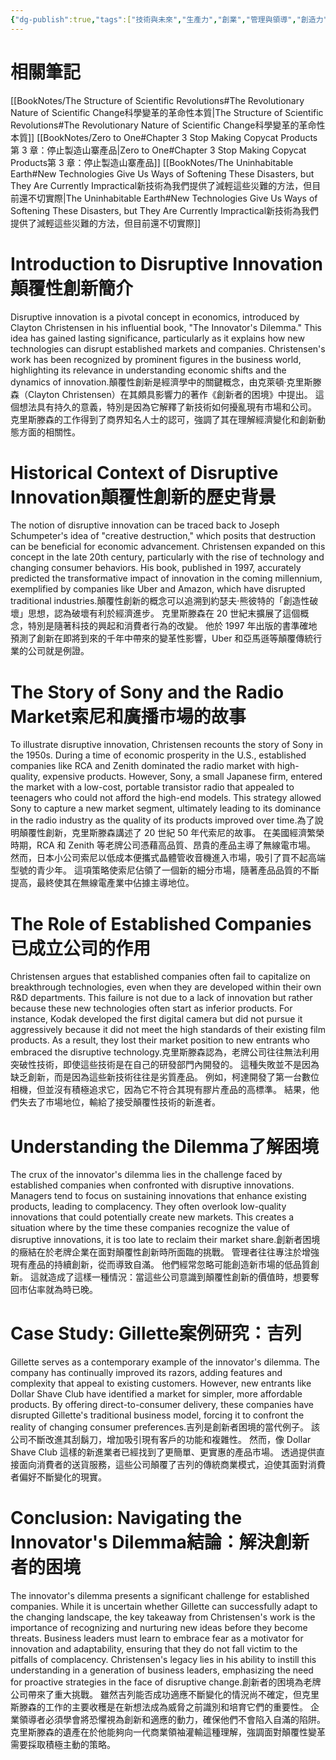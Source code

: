 ```yaml
---
{"dg-publish":true,"tags":["技術與未來","生產力","創業","管理與領導","創造力"],"permalink":"/book-notes/the-innovator-s-dilemma/","dgPassFrontmatter":true,"created":"2024-11-24T10:41:52.301+08:00","updated":"2024-11-28T13:27:18.265+08:00"}
---
```


# 相關筆記
[[BookNotes/The Structure of Scientific Revolutions#The Revolutionary Nature of Scientific Change科學變革的革命性本質\|The Structure of Scientific Revolutions#The Revolutionary Nature of Scientific Change科學變革的革命性本質]]
[[BookNotes/Zero to One#Chapter 3 Stop Making Copycat Products第 3 章：停止製造山寨產品\|Zero to One#Chapter 3 Stop Making Copycat Products第 3 章：停止製造山寨產品]]
[[BookNotes/The Uninhabitable Earth#New Technologies Give Us Ways of Softening These Disasters, but They Are Currently Impractical新技術為我們提供了減輕這些災難的方法，但目前還不切實際\|The Uninhabitable Earth#New Technologies Give Us Ways of Softening These Disasters, but They Are Currently Impractical新技術為我們提供了減輕這些災難的方法，但目前還不切實際]]
# Introduction to Disruptive Innovation顛覆性創新簡介

Disruptive innovation is a pivotal concept in economics, introduced by Clayton Christensen in his influential book, "The Innovator's Dilemma." This idea has gained lasting significance, particularly as it explains how new technologies can disrupt established markets and companies. Christensen's work has been recognized by prominent figures in the business world, highlighting its relevance in understanding economic shifts and the dynamics of innovation.顛覆性創新是經濟學中的關鍵概念，由克萊頓·克里斯滕森（Clayton Christensen）在其頗具影響力的著作《創新者的困境》中提出。 這個想法具有持久的意義，特別是因為它解釋了新技術如何擾亂現有市場和公司。 克里斯滕森的工作得到了商界知名人士的認可，強調了其在理解經濟變化和創新動態方面的相關性。

# Historical Context of Disruptive Innovation顛覆性創新的歷史背景

The notion of disruptive innovation can be traced back to Joseph Schumpeter's idea of "creative destruction," which posits that destruction can be beneficial for economic advancement. Christensen expanded on this concept in the late 20th century, particularly with the rise of technology and changing consumer behaviors. His book, published in 1997, accurately predicted the transformative impact of innovation in the coming millennium, exemplified by companies like Uber and Amazon, which have disrupted traditional industries.顛覆性創新的概念可以追溯到約瑟夫·熊彼特的「創造性破壞」思想，認為破壞有利於經濟進步。 克里斯滕森在 20 世紀末擴展了這個概念，特別是隨著科技的興起和消費者行為的改變。 他於 1997 年出版的書準確地預測了創新在即將到來的千年中帶來的變革性影響，Uber 和亞馬遜等顛覆傳統行業的公司就是例證。

# The Story of Sony and the Radio Market索尼和廣播市場的故事

To illustrate disruptive innovation, Christensen recounts the story of Sony in the 1950s. During a time of economic prosperity in the U.S., established companies like RCA and Zenith dominated the radio market with high-quality, expensive products. However, Sony, a small Japanese firm, entered the market with a low-cost, portable transistor radio that appealed to teenagers who could not afford the high-end models. This strategy allowed Sony to capture a new market segment, ultimately leading to its dominance in the radio industry as the quality of its products improved over time.為了說明顛覆性創新，克里斯滕森講述了 20 世紀 50 年代索尼的故事。 在美國經濟繁榮時期，RCA 和 Zenith 等老牌公司憑藉高品質、昂貴的產品主導了無線電市場。 然而，日本小公司索尼以低成本便攜式晶體管收音機進入市場，吸引了買不起高端型號的青少年。 這項策略使索尼佔領了一個新的細分市場，隨著產品品質的不斷提高，最終使其在無線電產業中佔據主導地位。

# The Role of Established Companies已成立公司的作用

Christensen argues that established companies often fail to capitalize on breakthrough technologies, even when they are developed within their own R&D departments. This failure is not due to a lack of innovation but rather because these new technologies often start as inferior products. For instance, Kodak developed the first digital camera but did not pursue it aggressively because it did not meet the high standards of their existing film products. As a result, they lost their market position to new entrants who embraced the disruptive technology.克里斯滕森認為，老牌公司往往無法利用突破性技術，即使這些技術是在自己的研發部門內開發的。 這種失敗並不是因為缺乏創新，而是因為這些新技術往往是劣質產品。 例如，柯達開發了第一台數位相機，但並沒有積極追求它，因為它不符合其現有膠片產品的高標準。 結果，他們失去了市場地位，輸給了接受顛覆性技術的新進者。

# Understanding the Dilemma了解困境

The crux of the innovator's dilemma lies in the challenge faced by established companies when confronted with disruptive innovations. Managers tend to focus on sustaining innovations that enhance existing products, leading to complacency. They often overlook low-quality innovations that could potentially create new markets. This creates a situation where by the time these companies recognize the value of disruptive innovations, it is too late to reclaim their market share.創新者困境的癥結在於老牌企業在面對顛覆性創新時所面臨的挑戰。 管理者往往專注於增強現有產品的持續創新，從而導致自滿。 他們經常忽略可能創造新市場的低品質創新。 這就造成了這樣一種情況：當這些公司意識到顛覆性創新的價值時，想要奪回市佔率就為時已晚。

# Case Study: Gillette案例研究：吉列

Gillette serves as a contemporary example of the innovator's dilemma. The company has continually improved its razors, adding features and complexity that appeal to existing customers. However, new entrants like Dollar Shave Club have identified a market for simpler, more affordable products. By offering direct-to-consumer delivery, these companies have disrupted Gillette's traditional business model, forcing it to confront the reality of changing consumer preferences.吉列是創新者困境的當代例子。 該公司不斷改進其刮鬍刀，增加吸引現有客戶的功能和複雜性。 然而，像 Dollar Shave Club 這樣的新進業者已經找到了更簡單、更實惠的產品市場。 透過提供直接面向消費者的送貨服務，這些公司顛覆了吉列的傳統商業模式，迫使其面對消費者偏好不斷變化的現實。

# Conclusion: Navigating the Innovator's Dilemma結論：解決創新者的困境

The innovator's dilemma presents a significant challenge for established companies. While it is uncertain whether Gillette can successfully adapt to the changing landscape, the key takeaway from Christensen's work is the importance of recognizing and nurturing new ideas before they become threats. Business leaders must learn to embrace fear as a motivator for innovation and adaptability, ensuring that they do not fall victim to the pitfalls of complacency. Christensen's legacy lies in his ability to instill this understanding in a generation of business leaders, emphasizing the need for proactive strategies in the face of disruptive change.創新者的困境為老牌公司帶來了重大挑戰。 雖然吉列能否成功適應不斷變化的情況尚不確定，但克里斯滕森的工作的主要收穫是在新想法成為威脅之前識別和培育它們的重要性。 企業領導者必須學會將恐懼視為創新和適應的動力，確保他們不會陷入自滿的陷阱。 克里斯滕森的遺產在於他能夠向一代商業領袖灌輸這種理解，強調面對顛覆性變革需要採取積極主動的策略。